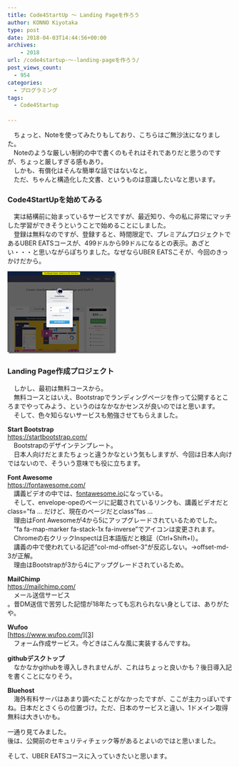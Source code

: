 ```yaml
---
title: Code4StartUp ～ Landing Pageを作ろう
author: KONNO Kiyotaka
type: post
date: 2018-04-03T14:44:56+00:00
archives:
    - 2018
url: /code4startup-～-landing-pageを作ろう/
post_views_count:
  - 954
categories:
  - プログラミング
tags:
  - Code4Startup

---
```

　ちょっと、Noteを使ってみたりもしており、こちらはご無沙汰になりました。  
　Noteのような厳しい制約の中で書くのもそれはそれでありだと思うのですが、ちょっと厳しすぎる感もあり。  
　しかも、有償化はそんな簡単な話ではないなと。  
　ただ、ちゃんと構造化した文書、というものは意識したいなと思います。

### Code4StartUpを始めてみる

　実は結構前に始まっているサービスですが、最近知り、今の私に非常にマッチした学習ができそうということで始めることにしました。  
　登録は無料なのですが、登録すると、時間限定で、プレミアムプロジェクトであるUBER EATSコースが、499ドルから99ドルになるとの表示。あざとい・・・と思いながらぽちりました。なぜならUBER EATSこそが、今回のきっかけだから。

[<img width="244" height="185" title="code4" style="display: inline; background-image: none;" alt="code4" src="/uploads/2018/04/code4_thumb.png?resize=244%2C185&#038;ssl=1" border="0" data-recalc-dims="1" />][1]

### Landing Page作成プロジェクト

　しかし、最初は無料コースから。  
　無料コースとはいえ、Bootstrapでランディングページを作って公開するところまでやってみよう、というのはなかなかセンスが良いのではと思います。  
　そして、色々知らないサービスも勉強させてもらえました。

**Start Bootstrap**  
<https://startbootstrap.com/>  
　Bootstrapのデザインテンプレート。  
　日本人向けだとまたちょっと違うかなという気もしますが、今回は日本人向けではないので、そういう意味でも役に立ちます。

**Font Awesome**  
<https://fontawesome.com/>  
　講義ビデオの中では、[fontawesome.io][2]になっている。  
　そして、envelope-opeのページに記載されているリンクも、講義ビデオだとclass=&#8221;fa &#8230; だけど、現在のページだとclass&#8221;fas &#8230;  
　理由はFont Awesomeが4から5にアップグレードされているためでした。  
　&#8221;fa fa-map-marker fa-stack-1x fa-inverse&#8221;でアイコンは変更されます。  
　Chromeの右クリックInspectは日本語版だと検証（Ctrl+Shift+I）。  
　講義の中で使われている記述”col-md-offset-3”が反応しない。→offset-md-3が正解。  
　理由はBootstrapが3から4にアップグレードされているため。

**MailChimp**  
<https://mailchimp.com/>  
　メール送信サービス  
。昔DM送信で苦労した記憶が18年たっても忘れられない身としては、ありがたや。

**Wufoo**  
[https://www.wufoo.com/][3]  
　フォーム作成サービス。今どきはこんな風に実装するんですね。

**githubデスクトップ**  
　なかなかgithubを導入しきれませんが、これはちょっと良いかも？後日導入記を書くことになりそう。

**Bluehost**  
　海外有料サーバはあまり調べたことがなかったですが、ここが主力っぽいですね。日本だとさくらの位置づけ。ただ、日本のサービスと違い、1ドメイン取得無料は大きいかも。

一通り見てみました。  
後は、公開前のセキュリティチェック等があるとよいのではと思いました。

そして、UBER EATSコースに入っていきたいと思います。

 [1]: /uploads/2018/04/code4.png?ssl=1
 [2]: http://fontawesome.io/
 [3]: https://www.wufoo.com/ "https://www.wufoo.com/"